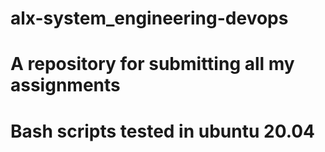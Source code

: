 # alx-system_engineering-devops
 # A repository for submitting all my assignments
 
  # Bash scripts tested in ubuntu 20.04
